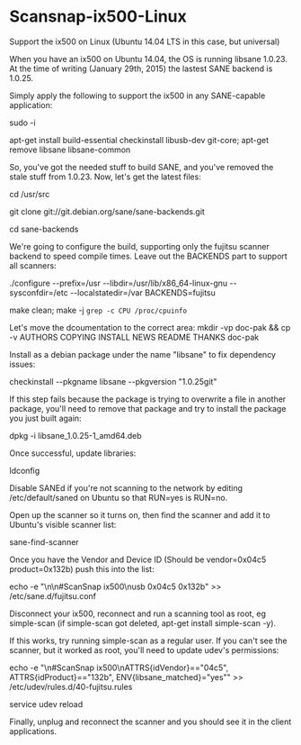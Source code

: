 # Scansnap-ix500-Linux
Support the ix500 on Linux (Ubuntu 14.04 LTS in this case, but universal)

When you have an ix500 on Ubuntu 14.04, the OS is running libsane 1.0.23. At the time of writing (January 29th, 2015) the lastest SANE backend is 1.0.25.

Simply apply the following to support the ix500 in any SANE-capable application:

sudo -i

apt-get install build-essential checkinstall libusb-dev git-core; apt-get remove libsane libsane-common

So, you've got the needed stuff to build SANE, and you've removed the stale stuff from 1.0.23. Now, let's get the latest files:

cd /usr/src

git clone git://git.debian.org/sane/sane-backends.git

cd sane-backends

We're going to configure the build, supporting only the fujitsu scanner backend to speed compile times. Leave out the BACKENDS part to support all scanners:

./configure --prefix=/usr --libdir=/usr/lib/x86_64-linux-gnu --sysconfdir=/etc --localstatedir=/var BACKENDS=fujitsu

make clean; make -j `grep -c CPU /proc/cpuinfo`

Let's move the dcoumentation to the correct area:
mkdir -vp doc-pak && cp -v AUTHORS COPYING INSTALL NEWS README THANKS doc-pak

Install as a debian package under the name "libsane" to fix dependency issues:

checkinstall --pkgname libsane --pkgversion "1.0.25git"

If this step fails because the package is trying to overwrite a file in another package, you'll need to remove that package and try to install the package you just built again:

dpkg -i libsane_1.0.25-1_amd64.deb

Once successful, update libraries:

ldconfig

Disable SANEd if you're not scanning to the network by editing /etc/default/saned on Ubuntu so that RUN=yes is RUN=no.

Open up the scanner so it turns on, then find the scanner and add it to Ubuntu's visible scanner list:

sane-find-scanner

Once you have the Vendor and Device ID (Should be vendor=0x04c5 product=0x132b) push this into the list:

echo -e "\n\n#ScanSnap ix500\nusb 0x04c5 0x132b" >> /etc/sane.d/fujitsu.conf

Disconnect your ix500, reconnect and run a scanning tool as root, eg simple-scan (if simple-scan got deleted, apt-get install simple-scan -y).

If this works, try running simple-scan as a regular user. If you can't see the scanner, but it worked as root, you'll need to update udev's permissions:

echo -e "\n#ScanSnap ix500\nATTRS{idVendor}=="04c5", ATTRS{idProduct}=="132b", ENV{libsane_matched}="yes"" >> /etc/udev/rules.d/40-fujitsu.rules

service udev reload

Finally, unplug and reconnect the scanner and you should see it in the client applications.
